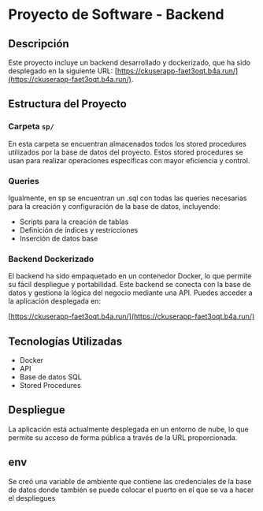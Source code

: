 # Proyecto de Software - Backend

## Descripción

Este proyecto incluye un backend desarrollado y dockerizado, que ha sido desplegado en la siguiente URL: [https://ckuserapp-faet3oqt.b4a.run/](https://ckuserapp-faet3oqt.b4a.run/). 

## Estructura del Proyecto

### Carpeta `sp/`
En esta carpeta se encuentran almacenados todos los stored procedures utilizados por la base de datos del proyecto. Estos stored procedures se usan para realizar operaciones específicas con mayor eficiencia y control.

### Queries
Igualmente, en sp se encuentran un .sql con todas las queries necesarias para la creación y configuración de la base de datos, incluyendo:
- Scripts para la creación de tablas
- Definición de índices y restricciones
- Inserción de datos base

### Backend Dockerizado
El backend ha sido empaquetado en un contenedor Docker, lo que permite su fácil despliegue y portabilidad. Este backend se conecta con la base de datos y gestiona la lógica del negocio mediante una API. Puedes acceder a la aplicación desplegada en:

[https://ckuserapp-faet3oqt.b4a.run/](https://ckuserapp-faet3oqt.b4a.run/)

## Tecnologías Utilizadas
- Docker
- API
- Base de datos SQL
- Stored Procedures

## Despliegue
La aplicación está actualmente desplegada en un entorno de nube, lo que permite su acceso de forma pública a través de la URL proporcionada.

## env
Se creó una variable de ambiente que contiene las credenciales de la base de datos donde también se puede colocar el puerto en el que se va a hacer el despliegues

